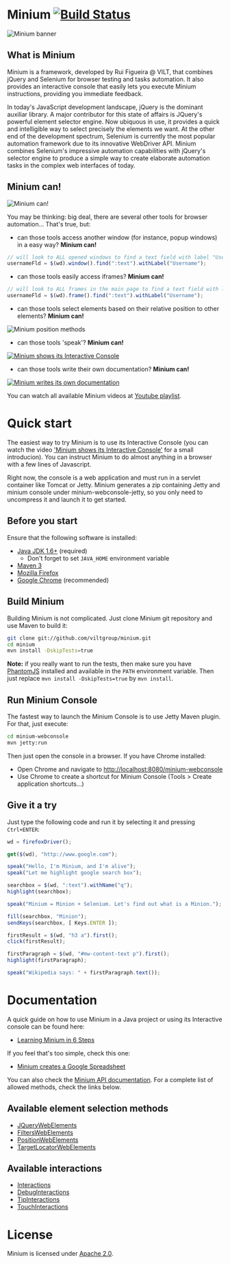 # Minium [![Build Status](https://travis-ci.org/viltgroup/minium.png)](https://travis-ci.org/viltgroup/minium)

![Minium banner](http://viltgroup.github.io/minium/images/banner_minium.png)

## What is Minium 

Minium is a framework, developed by Rui Figueira @ VILT, that combines jQuery and Selenium for browser testing 
and tasks automation. It also provides an interactive console that easily lets you execute Minium instructions, 
providing you immediate feedback.

In today's JavaScript development landscape, jQuery is the dominant auxiliar library. A major contributor for this
state of affairs is JQuery's powerful element selector engine. Now ubiquous in use, it provides a quick and 
intelligible way to select precisely the elements we want. At the other end of the development spectrum, Selenium 
is currently the most popular automation framework due to its innovative WebDriver API. Minium combines Selenium's 
impressive automation capabilities with jQuery's selector engine to produce a simple way to create elaborate 
automation tasks in the complex web interfaces of today.

## Minium can!

![Minium can!](http://viltgroup.github.io/minium/images/minium_can.png)

You may be thinking: big deal, there are several other tools for browser automation... That's true, but: 

* can those tools access another window (for instance, popup windows) in a easy way? **Minium can!**

```javascript
// will look to ALL opened windows to find a text field with label "Username", and fill it with a value
usernameFld = $(wd).window().find(":text").withLabel("Username");
```

* can those tools easily access iframes? **Minium can!**

```javascript
// will look to ALL frames in the main page to find a text field with label "Username"
usernameFld = $(wd).frame().find(":text").withLabel("Username");
```
* can those tools select elements based on their relative position to other elements? **Minium can!**

![Minium position methods](http://viltgroup.github.io/minium/images/position_selectors.png)

* can those tools 'speak'? **Minium can!**

[![Minium shows its Interactive Console](http://halgatewood.com/youtube/i/Q7SH216qGko.jpg)](http://www.youtube.com/watch?v=Q7SH216qGko)

* can those tools write their own documentation? **Minium can!**

[![Minium writes its own documentation](http://halgatewood.com/youtube/i/wgAatRpNv_c.jpg)](http://www.youtube.com/watch?v=wgAatRpNv_c)

You can watch all available Minium videos at 
[Youtube playlist](http://www.youtube.com/playlist?list=PLtYR_mxVztvMZuYfgjRe5OAl2WL_mb2N_).

# Quick start

The easiest way to try Minium is to use its Interactive Console (you can watch the video ['Minium shows its Interactive Console'](http://www.youtube.com/watch?v=Q7SH216qGko) for a small introducion). You can instruct Minium to do almost anything in a browser with a few lines of Javascript.

Right now, the console is a web application and must run in a servlet container like Tomcat or Jetty. Minium generates a zip containing Jetty and minium console under minium-webconsole-jetty, so you only need to uncompress it and launch it to get started.

## Before you start

Ensure that the following software is installed:

* [Java JDK 1.6+](http://www.oracle.com/technetwork/java/javase/downloads/index.html) (required)
  * Don't forget to set `JAVA_HOME` environment variable 
* [Maven 3](http://maven.apache.org/download.cgi)
* [Mozilla Firefox](http://www.mozilla.org/en-US/firefox/new/)
* [Google Chrome](https://www.google.com/intl/en/chrome/browser/) (recommended)

## Build Minium

Building Minium is not complicated. Just clone Minium git repository and use Maven to build it:

```bash
git clone git://github.com/viltgroup/minium.git
cd minium
mvn install -DskipTests=true
```

**Note:** if you really want to run the tests, then make sure you have [PhantomJS](http://phantomjs.org/download.html) installed and available in the `PATH` environment variable. Then just replace `mvn install -DskipTests=true` by `mvn install`.

## Run Minium Console

The fastest way to launch the Minium Console is to use Jetty Maven plugin. For that, just execute:

```bash
cd minium-webconsole
mvn jetty:run
```
Then just open the console in a browser. If you have Chrome installed:

* Open Chrome and navigate to [http://localhost:8080/minium-webconsole](http://localhost:8080/minium-webconsole)
* Use Chrome to create a shortcut for Minium Console (Tools > Create application shortcuts...)

## Give it a try

Just type the following code and run it by selecting it and pressing `Ctrl+ENTER`:

```javascript
wd = firefoxDriver();

get($(wd), "http://www.google.com");

speak("Hello, I'm Minium, and I'm alive");
speak("Let me highlight google search box");

searchbox = $(wd, ":text").withName("q");
highlight(searchbox);

speak("Minium = Minion + Selenium. Let's find out what is a Minion.");

fill(searchbox, "Minion");
sendKeys(searchbox, [ Keys.ENTER ]);

firstResult = $(wd, "h3 a").first();
click(firstResult);

firstParagraph = $(wd, "#mw-content-text p").first();
highlight(firstParagraph);

speak("Wikipedia says: " + firstParagraph.text());
```

# Documentation

A quick guide on how to use Minium in a Java project or using its Interactive console can be found here:

* [Learning Minium in 6 Steps](https://github.com/viltgroup/minium/wiki/Learning-Minium-in-6-Steps)

If you feel that's too simple, check this one:

* [Minium creates a Google Spreadsheet](https://github.com/viltgroup/minium/wiki/Minium-creates-a-Google-Spreadsheet)

You can also check the [Minium API documentation](http://viltgroup.github.io/minium/apidocs/). For a complete list of allowed methods, check the links below.

## Available element selection methods

* [JQueryWebElements](http://viltgroup.github.io/minium/apidocs/com/vilt/minium/JQueryWebElements.html)
* [FiltersWebElements](http://viltgroup.github.io/minium/apidocs/com/vilt/minium/FiltersWebElements.html)
* [PositionWebElements](http://viltgroup.github.io/minium/apidocs/com/vilt/minium/PositionWebElements.html)
* [TargetLocatorWebElements](http://viltgroup.github.io/minium/apidocs/com/vilt/minium/TargetLocatorWebElements.html)

## Available interactions

* [Interactions](http://viltgroup.github.io/minium/apidocs/com/vilt/minium/actions/Interactions.html)
* [DebugInteractions](http://viltgroup.github.io/minium/apidocs/com/vilt/minium/actions/DebugInteractions.html)
* [TipInteractions](http://viltgroup.github.io/minium/apidocs/com/vilt/minium/actions/TipInteractions.html)
* [TouchInteractions](http://viltgroup.github.io/minium/apidocs/com/vilt/minium/actions/touch/TouchInteractions.html)

# License

Minium is licensed under [Apache 2.0](http://www.apache.org/licenses/LICENSE-2.0.html).
